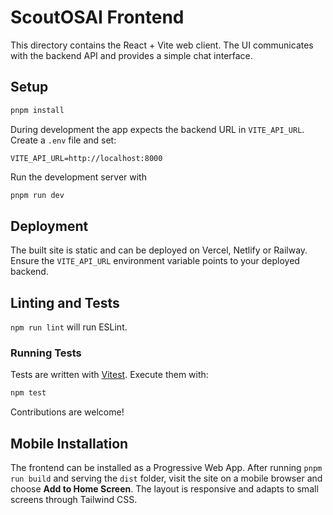 # ScoutOSAI Frontend

This directory contains the React + Vite web client.  The UI communicates with
the backend API and provides a simple chat interface.

## Setup

```bash
pnpm install
```

During development the app expects the backend URL in `VITE_API_URL`.
Create a `.env` file and set:

```
VITE_API_URL=http://localhost:8000
```

Run the development server with

```bash
pnpm run dev
```

## Deployment

The built site is static and can be deployed on Vercel, Netlify or Railway.
Ensure the `VITE_API_URL` environment variable points to your deployed backend.

## Linting and Tests

`npm run lint` will run ESLint.

### Running Tests

Tests are written with [Vitest](https://vitest.dev). Execute them with:

```bash
npm test
```

Contributions are welcome!

## Mobile Installation

The frontend can be installed as a Progressive Web App. After running `pnpm run build` and serving the `dist` folder, visit the site on a mobile browser and choose **Add to Home Screen**. The layout is responsive and adapts to small screens through Tailwind CSS.
